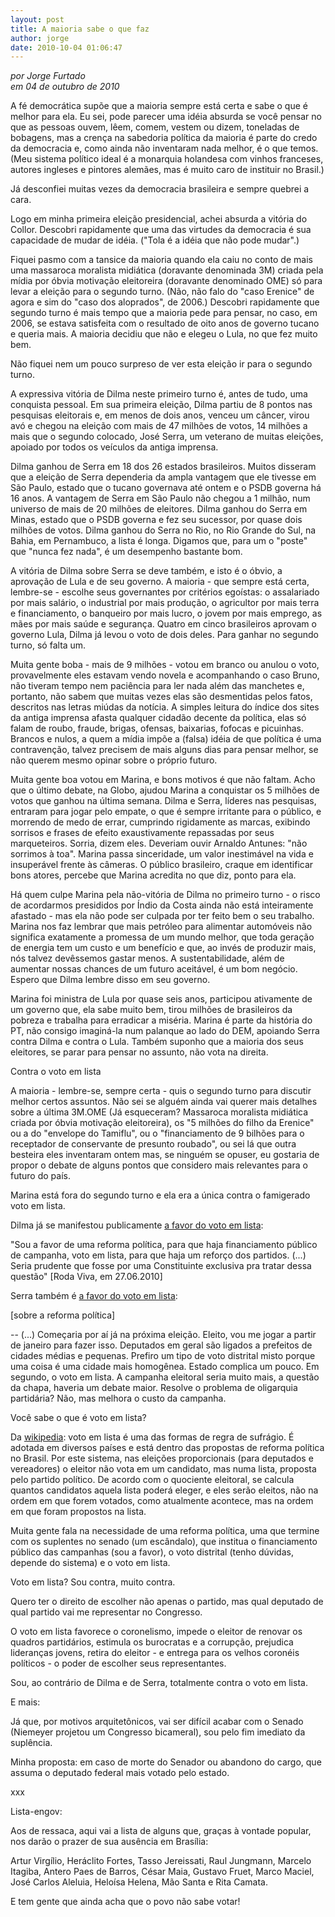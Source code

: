 ```yaml
---
layout: post
title: A maioria sabe o que faz
author: jorge
date: 2010-10-04 01:06:47
---
```

*por Jorge Furtado*\
*em 04 de outubro de 2010*

A fé democrática supõe que a maioria sempre está certa e sabe o que é melhor para ela. Eu sei, pode parecer uma idéia absurda se você pensar no que as pessoas ouvem, lêem, comem, vestem ou dizem, toneladas de bobagens, mas a crença na sabedoria política da maioria é parte do credo da democracia e, como ainda não inventaram nada melhor, é o que temos. (Meu sistema político ideal é a monarquia holandesa com vinhos franceses, autores ingleses e pintores alemães, mas é muito caro de instituir no Brasil.)

Já desconfiei muitas vezes da democracia brasileira e sempre quebrei a cara.

Logo em minha primeira eleição presidencial, achei absurda a vitória do Collor. Descobri rapidamente que uma das virtudes da democracia é sua capacidade de mudar de idéia. ("Tola é a idéia que não pode mudar".)

Fiquei pasmo com a tansice da maioria quando ela caiu no conto de mais uma massaroca moralista midiática (doravante denominada 3M) criada pela mídia por óbvia motivação eleitoreira (doravante denominado OME) só para levar a eleição para o segundo turno. (Não, não falo do "caso Erenice" de agora e sim do "caso dos aloprados", de 2006.) Descobri rapidamente que segundo turno é mais tempo que a maioria pede para pensar, no caso, em 2006, se estava satisfeita com o resultado de oito anos de governo tucano e queria mais. A maioria decidiu que não e elegeu o Lula, no que fez muito bem.

Não fiquei nem um pouco surpreso de ver esta eleição ir para o segundo turno.

A expressiva vitória de Dilma neste primeiro turno é, antes de tudo, uma conquista pessoal. Em sua primeira eleição, Dilma partiu de 8 pontos nas pesquisas eleitorais e, em menos de dois anos, venceu um câncer, virou avó e chegou na eleição com mais de 47 milhões de votos, 14 milhões a mais que o segundo colocado, José Serra, um veterano de muitas eleições, apoiado por todos os veículos da antiga imprensa.

Dilma ganhou de Serra em 18 dos 26 estados brasileiros. Muitos disseram que a eleição de Serra dependeria da ampla vantagem que ele tivesse em São Paulo, estado que o tucano governava até ontem e o PSDB governa há 16 anos. A vantagem de Serra em São Paulo não chegou a 1 milhão, num universo de mais de 20 milhões de eleitores. Dilma ganhou do Serra em Minas, estado que o PSDB governa e fez seu sucessor, por quase dois milhões de votos. Dilma ganhou do Serra no Rio, no Rio Grande do Sul, na Bahia, em Pernambuco, a lista é longa. Digamos que, para um o "poste" que "nunca fez nada", é um desempenho bastante bom.

A vitória de Dilma sobre Serra se deve também, e isto é o óbvio, a aprovação de Lula e de seu governo. A maioria - que sempre está certa, lembre-se - escolhe seus governantes por critérios egoístas: o assalariado por mais salário, o industrial por mais produção, o agricultor por mais terra e financiamento, o banqueiro por mais lucro, o jovem por mais emprego, as mães por mais saúde e segurança. Quatro em cinco brasileiros aprovam o governo Lula, Dilma já levou o voto de dois deles. Para ganhar no segundo turno, só falta um.

Muita gente boba - mais de 9 milhões - votou em branco ou anulou o voto, provavelmente eles estavam vendo novela e acompanhando o caso Bruno, não tiveram tempo nem paciência para ler nada além das manchetes e, portanto, não sabem que muitas vezes elas são desmentidas pelos fatos, descritos nas letras miúdas da notícia. A simples leitura do índice dos sites da antiga imprensa afasta qualquer cidadão decente da política, elas só falam de roubo, fraude, brigas, ofensas, baixarias, fofocas e picuinhas. Brancos e nulos, a quem a mídia impõe a (falsa) idéia de que política é uma contravenção, talvez precisem de mais alguns dias para pensar melhor, se não querem mesmo opinar sobre o próprio futuro.

Muita gente boa votou em Marina, e bons motivos é que não faltam. Acho que o último debate, na Globo, ajudou Marina a conquistar os 5 milhões de votos que ganhou na última semana. Dilma e Serra, líderes nas pesquisas, entraram para jogar pelo empate, o que é sempre irritante para o público, e morrendo de medo de errar, cumprindo rigidamente as marcas, exibindo sorrisos e frases de efeito exaustivamente repassadas por seus marqueteiros. Sorria, dizem eles. Deveriam ouvir Arnaldo Antunes: "não sorrimos à toa". Marina passa sinceridade, um valor inestimável na vida e insuperável frente às câmeras. O público brasileiro, craque em identificar bons atores, percebe que Marina acredita no que diz, ponto para ela.

Há quem culpe Marina pela não-vitória de Dilma no primeiro turno - o risco de acordarmos presididos por Índio da Costa ainda não está inteiramente afastado - mas ela não pode ser culpada por ter feito bem o seu trabalho. Marina nos faz lembrar que mais petróleo para alimentar automóveis não significa exatamente a promessa de um mundo melhor, que toda geração de energia tem um custo e um benefício e que, ao invés de produzir mais, nós talvez devêssemos gastar menos. A sustentabilidade, além de aumentar nossas chances de um futuro aceitável, é um bom negócio. Espero que Dilma lembre disso em seu governo.

Marina foi ministra de Lula por quase seis anos, participou ativamente de um governo que, ela sabe muito bem, tirou milhões de brasileiros da pobreza e trabalha para erradicar a miséria. Marina é parte da história do PT, não consigo imaginá-la num palanque ao lado do DEM, apoiando Serra contra Dilma e contra o Lula. Também suponho que a maioria dos seus eleitores, se parar para pensar no assunto, não vota na direita.

Contra o voto em lista

A maioria - lembre-se, sempre certa - quis o segundo turno para discutir melhor certos assuntos. Não sei se alguém ainda vai querer mais detalhes sobre a última 3M.OME (Já esqueceram? Massaroca moralista midiática criada por óbvia motivação eleitoreira), os "5 milhões do filho da Erenice" ou a do "envelope do Tamiflu", ou o "financiamento de 9 bilhões para o receptador de conservante de presunto roubado", ou sei lá que outra besteira eles inventaram ontem mas, se ninguém se opuser, eu gostaria de propor o debate de alguns pontos que considero mais relevantes para o futuro do país.

Marina está fora do segundo turno e ela era a única contra o famigerado voto em lista.

Dilma já se manifestou publicamente [a favor do voto em lista](http://eleicoes.uol.com.br/2010/ultimas-noticias/2010/07/05/dilma-serra-e-marina-as-promessas-da-pre-campanha.jhtm):

"Sou a favor de uma reforma política, para que haja financiamento público de campanha, voto em lista, para que haja um reforço dos partidos. (...) Seria prudente que fosse por uma Constituinte exclusiva pra tratar dessa questão" \[Roda Viva, em 27.06.2010] 

Serra também é [a favor do voto em lista](http://oglobo.globo.com/pais/eleicoes2010/mat/2010/09/10/se-dilma-vencer-lula-nao-se-elege-mais-nem-deputado-diz-serra-em-sabatina-do-globo-917599316.asp):

\[sobre a reforma política]

\-﻿- (...) Começaria por aí já na próxima eleição. Eleito, vou me jogar a partir de janeiro para fazer isso. Deputados em geral são ligados a prefeitos de cidades médias e pequenas. Prefiro um tipo de voto distrital misto porque uma coisa é uma cidade mais homogênea. Estado complica um pouco. Em segundo, o voto em lista. A campanha eleitoral seria muito mais, a questão da chapa, haveria um debate maior. Resolve o problema de oligarquia partidária? Não, mas melhora o custo da campanha.

Você sabe o que é voto em lista?

Da [wikipedia](http://pt.wikipedia.org/wiki/Voto_em_lista): voto em lista é uma das formas de regra de sufrágio. É adotada em diversos países e está dentro das propostas de reforma política no Brasil. Por este sistema, nas eleições proporcionais (para deputados e vereadores) o eleitor não vota em um candidato, mas numa lista, proposta pelo partido político. De acordo com o quociente eleitoral, se calcula quantos candidatos aquela lista poderá eleger, e eles serão eleitos, não na ordem em que forem votados, como atualmente acontece, mas na ordem em que foram propostos na lista.

Muita gente fala na necessidade de uma reforma política, uma que termine com os suplentes no senado (um escândalo), que institua o financiamento público das campanhas (sou a favor), o voto distrital (tenho dúvidas, depende do sistema) e o voto em lista.

Voto em lista? Sou contra, muito contra.

Quero ter o direito de escolher não apenas o partido, mas qual deputado de qual partido vai me representar no Congresso.

O voto em lista favorece o coronelismo, impede o eleitor de renovar os quadros partidários, estimula os burocratas e a corrupção, prejudica lideranças jovens, retira do eleitor - e entrega para os velhos coronéis políticos - o poder de escolher seus representantes.

Sou, ao contrário de Dilma e de Serra, totalmente contra o voto em lista.

E mais:

Já que, por motivos arquitetônicos, vai ser difícil acabar com o Senado (Niemeyer projetou um Congresso bicameral), sou pelo fim imediato da suplência.

Minha proposta: em caso de morte do Senador ou abandono do cargo, que assuma o deputado federal mais votado pelo estado.

xxx

Lista-engov:

Aos de ressaca, aqui vai a lista de alguns que, graças à vontade popular, nos darão o prazer de sua ausência em Brasília:

Artur Virgílio, Heráclito Fortes, Tasso Jereissati, Raul Jungmann, Marcelo Itagiba, Antero Paes de Barros, César Maia, Gustavo Fruet, Marco Maciel, José Carlos Aleluia, Heloísa Helena, Mão Santa e Rita Camata.

E tem gente que ainda acha que o povo não sabe votar!